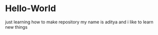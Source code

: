 # Hello-World
just learning how to make repository
my name is aditya and i like to learn new things
